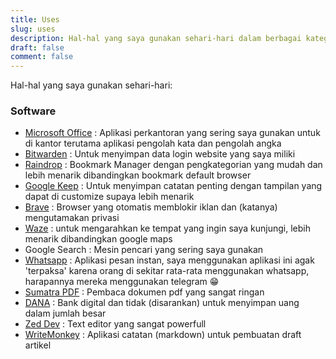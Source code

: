 ```yaml
---
title: Uses
slug: uses
description: Hal-hal yang saya gunakan sehari-hari dalam berbagai kategori
draft: false
comment: false
---
```

Hal-hal yang saya gunakan sehari-hari:

### Software

*   [Microsoft Office](https://www.microsoft.com/id-id/microsoft-365/microsoft-office) : Aplikasi perkantoran yang sering saya gunakan untuk di kantor terutama aplikasi pengolah kata dan pengolah angka
*   [Bitwarden](https://bitwarden.com) : Untuk menyimpan data login website yang saya miliki
*   [Raindrop](https://raindrop.io) : Bookmark Manager dengan pengkategorian yang mudah dan lebih menarik dibandingkan bookmark default browser
*   [Google Keep](https://keep.google.com/) : Untuk menyimpan catatan penting dengan tampilan yang dapat di customize supaya lebih menarik
*   [Brave](https://brave.com/id/download/) : Browser yang otomatis memblokir iklan dan (katanya) mengutamakan privasi
*   [Waze](https://www.waze.com/apps/) : untuk mengarahkan ke tempat yang ingin saya kunjungi, lebih menarik dibandingkan google maps
*   Google Search : Mesin pencari yang sering saya gunakan
*   [Whatsapp](https://www.whatsapp.com/download?lang=id_ID) : Aplikasi pesan instan, saya menggunakan aplikasi ini agak 'terpaksa' karena orang di sekitar rata-rata menggunakan whatsapp, harapannya mereka menggunakan telegram 😁
*   [Sumatra PDF](https://www.sumatrapdfreader.org/download-free-pdf-viewer) : Pembaca dokumen pdf yang sangat ringan
*   [DANA](https://link.dana.id/ajak?r=dAmv7x) : Bank digital dan tidak (disarankan) untuk menyimpan uang dalam jumlah besar
*   [Zed Dev](https://zed.dev) : Text editor yang sangat powerfull
*   [WriteMonkey](https://writemonkey.com/wm3/) : Aplikasi catatan (markdown) untuk pembuatan draft artikel